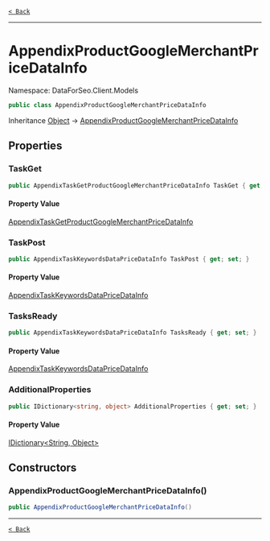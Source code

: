 [`< Back`](./)

---

# AppendixProductGoogleMerchantPriceDataInfo

Namespace: DataForSeo.Client.Models

```csharp
public class AppendixProductGoogleMerchantPriceDataInfo
```

Inheritance [Object](https://docs.microsoft.com/en-us/dotnet/api/system.object) → [AppendixProductGoogleMerchantPriceDataInfo](./dataforseo.client.models.appendixproductgooglemerchantpricedatainfo)

## Properties

### **TaskGet**

```csharp
public AppendixTaskGetProductGoogleMerchantPriceDataInfo TaskGet { get; set; }
```

#### Property Value

[AppendixTaskGetProductGoogleMerchantPriceDataInfo](./dataforseo.client.models.appendixtaskgetproductgooglemerchantpricedatainfo)<br>

### **TaskPost**

```csharp
public AppendixTaskKeywordsDataPriceDataInfo TaskPost { get; set; }
```

#### Property Value

[AppendixTaskKeywordsDataPriceDataInfo](./dataforseo.client.models.appendixtaskkeywordsdatapricedatainfo)<br>

### **TasksReady**

```csharp
public AppendixTaskKeywordsDataPriceDataInfo TasksReady { get; set; }
```

#### Property Value

[AppendixTaskKeywordsDataPriceDataInfo](./dataforseo.client.models.appendixtaskkeywordsdatapricedatainfo)<br>

### **AdditionalProperties**

```csharp
public IDictionary<string, object> AdditionalProperties { get; set; }
```

#### Property Value

[IDictionary&lt;String, Object&gt;](https://docs.microsoft.com/en-us/dotnet/api/system.collections.generic.idictionary-2)<br>

## Constructors

### **AppendixProductGoogleMerchantPriceDataInfo()**

```csharp
public AppendixProductGoogleMerchantPriceDataInfo()
```

---

[`< Back`](./)

